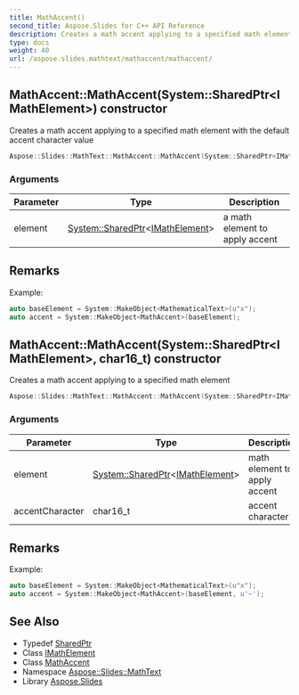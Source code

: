 ```yaml
---
title: MathAccent()
second_title: Aspose.Slides for C++ API Reference
description: Creates a math accent applying to a specified math element with the default accent character value
type: docs
weight: 40
url: /aspose.slides.mathtext/mathaccent/mathaccent/
---
```

## MathAccent::MathAccent(System::SharedPtr\<IMathElement\>) constructor


Creates a math accent applying to a specified math element with the default accent character value

```cpp
Aspose::Slides::MathText::MathAccent::MathAccent(System::SharedPtr<IMathElement> element)
```


### Arguments

| Parameter | Type | Description |
| --- | --- | --- |
| element | [System::SharedPtr](../../../system/sharedptr/)\<[IMathElement](../../imathelement/)\> | a math element to apply accent |
## Remarks



Example: 
```cpp
auto baseElement = System::MakeObject<MathematicalText>(u"x");
auto accent = System::MakeObject<MathAccent>(baseElement);
```

## MathAccent::MathAccent(System::SharedPtr\<IMathElement\>, char16_t) constructor


Creates a math accent applying to a specified math element

```cpp
Aspose::Slides::MathText::MathAccent::MathAccent(System::SharedPtr<IMathElement> element, char16_t accentCharacter)
```


### Arguments

| Parameter | Type | Description |
| --- | --- | --- |
| element | [System::SharedPtr](../../../system/sharedptr/)\<[IMathElement](../../imathelement/)\> | math element to apply accent |
| accentCharacter | char16_t | accent character |
## Remarks



Example: 
```cpp
auto baseElement = System::MakeObject<MathematicalText>(u"x");
auto accent = System::MakeObject<MathAccent>(baseElement, u'~');
```

## See Also

* Typedef [SharedPtr](../../../system/sharedptr/)
* Class [IMathElement](../../imathelement/)
* Class [MathAccent](../)
* Namespace [Aspose::Slides::MathText](../../)
* Library [Aspose.Slides](../../../)